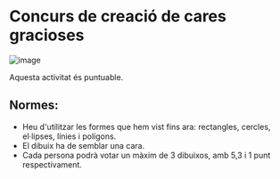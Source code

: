 # Concurs de creació de cares gracioses

![image](https://github.com/XaSaFa/IntroduccioProgramacio/assets/110727546/9ef1e422-8a93-48e0-8b0b-9edea54ef441)

Aquesta activitat és puntuable.

## Normes:

- Heu d'utilitzar les formes que hem vist fins ara: rectangles, cercles, el·lipses, línies i polígons.
- El dibuix ha de semblar una cara.
- Cada persona podrà votar un màxim de 3 dibuixos, amb 5,3 i 1 punt respectivament.


